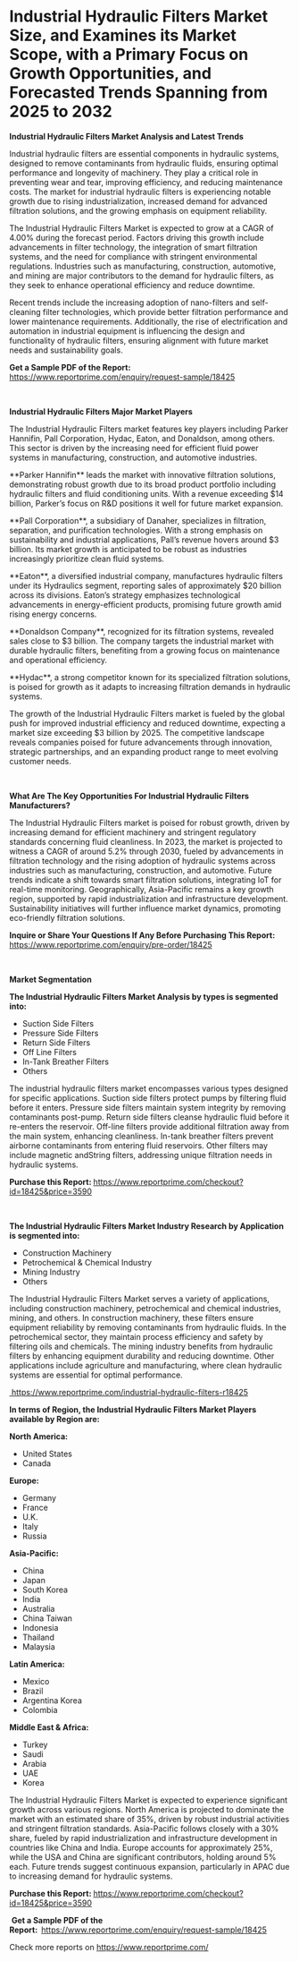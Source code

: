 <p><h1>Industrial Hydraulic Filters Market Size, and Examines its Market Scope, with a Primary Focus on Growth Opportunities, and Forecasted Trends Spanning from 2025 to 2032</h1></p><p><strong>Industrial Hydraulic Filters Market Analysis and Latest Trends</strong></p>
<p><p>Industrial hydraulic filters are essential components in hydraulic systems, designed to remove contaminants from hydraulic fluids, ensuring optimal performance and longevity of machinery. They play a critical role in preventing wear and tear, improving efficiency, and reducing maintenance costs. The market for industrial hydraulic filters is experiencing notable growth due to rising industrialization, increased demand for advanced filtration solutions, and the growing emphasis on equipment reliability.</p><p>The Industrial Hydraulic Filters Market is expected to grow at a CAGR of 4.00% during the forecast period. Factors driving this growth include advancements in filter technology, the integration of smart filtration systems, and the need for compliance with stringent environmental regulations. Industries such as manufacturing, construction, automotive, and mining are major contributors to the demand for hydraulic filters, as they seek to enhance operational efficiency and reduce downtime.</p><p>Recent trends include the increasing adoption of nano-filters and self-cleaning filter technologies, which provide better filtration performance and lower maintenance requirements. Additionally, the rise of electrification and automation in industrial equipment is influencing the design and functionality of hydraulic filters, ensuring alignment with future market needs and sustainability goals.</p></p>
<p><strong>Get a Sample PDF of the Report:&nbsp;</strong> <a href="https://www.reportprime.com/enquiry/request-sample/18425?utm_campaign=2197&utm_medium=2&utm_source=Github&utm_content=ia&utm_term=19032025&utm_id=industrial-hydraulic-filters">https://www.reportprime.com/enquiry/request-sample/18425</a></p>
<p>&nbsp;</p>
<p><strong>Industrial Hydraulic Filters Major Market Players</strong></p>
<p><p>The Industrial Hydraulic Filters market features key players including Parker Hannifin, Pall Corporation, Hydac, Eaton, and Donaldson, among others. This sector is driven by the increasing need for efficient fluid power systems in manufacturing, construction, and automotive industries.</p><p>**Parker Hannifin** leads the market with innovative filtration solutions, demonstrating robust growth due to its broad product portfolio including hydraulic filters and fluid conditioning units. With a revenue exceeding $14 billion, Parker’s focus on R&D positions it well for future market expansion.</p><p>**Pall Corporation**, a subsidiary of Danaher, specializes in filtration, separation, and purification technologies. With a strong emphasis on sustainability and industrial applications, Pall’s revenue hovers around $3 billion. Its market growth is anticipated to be robust as industries increasingly prioritize clean fluid systems.</p><p>**Eaton**, a diversified industrial company, manufactures hydraulic filters under its Hydraulics segment, reporting sales of approximately $20 billion across its divisions. Eaton’s strategy emphasizes technological advancements in energy-efficient products, promising future growth amid rising energy concerns.</p><p>**Donaldson Company**, recognized for its filtration systems, revealed sales close to $3 billion. The company targets the industrial market with durable hydraulic filters, benefiting from a growing focus on maintenance and operational efficiency.</p><p>**Hydac**, a strong competitor known for its specialized filtration solutions, is poised for growth as it adapts to increasing filtration demands in hydraulic systems.</p><p>The growth of the Industrial Hydraulic Filters market is fueled by the global push for improved industrial efficiency and reduced downtime, expecting a market size exceeding $3 billion by 2025. The competitive landscape reveals companies poised for future advancements through innovation, strategic partnerships, and an expanding product range to meet evolving customer needs.</p></p>
<p>&nbsp;</p>
<p><strong>What Are The Key Opportunities For Industrial Hydraulic Filters Manufacturers?</strong></p>
<p><p>The Industrial Hydraulic Filters market is poised for robust growth, driven by increasing demand for efficient machinery and stringent regulatory standards concerning fluid cleanliness. In 2023, the market is projected to witness a CAGR of around 5.2% through 2030, fueled by advancements in filtration technology and the rising adoption of hydraulic systems across industries such as manufacturing, construction, and automotive. Future trends indicate a shift towards smart filtration solutions, integrating IoT for real-time monitoring. Geographically, Asia-Pacific remains a key growth region, supported by rapid industrialization and infrastructure development. Sustainability initiatives will further influence market dynamics, promoting eco-friendly filtration solutions.</p></p>
<p><strong>Inquire or Share Your Questions If Any Before Purchasing This Report:</strong> <a href="https://www.reportprime.com/enquiry/pre-order/18425?utm_campaign=2197&utm_medium=2&utm_source=Github&utm_content=ia&utm_term=19032025&utm_id=industrial-hydraulic-filters">https://www.reportprime.com/enquiry/pre-order/18425</a></p>
<p>&nbsp;</p>
<p><strong>Market Segmentation</strong></p>
<p><strong>The Industrial Hydraulic Filters Market Analysis by types is segmented into:</strong></p>
<p><ul><li>Suction Side Filters</li><li>Pressure Side Filters</li><li>Return Side Filters</li><li>Off Line Filters</li><li>In-Tank Breather Filters</li><li>Others</li></ul></p>
<p><p>The industrial hydraulic filters market encompasses various types designed for specific applications. Suction side filters protect pumps by filtering fluid before it enters. Pressure side filters maintain system integrity by removing contaminants post-pump. Return side filters cleanse hydraulic fluid before it re-enters the reservoir. Off-line filters provide additional filtration away from the main system, enhancing cleanliness. In-tank breather filters prevent airborne contaminants from entering fluid reservoirs. Other filters may include magnetic andString filters, addressing unique filtration needs in hydraulic systems.</p></p>
<p><strong>Purchase this Report:&nbsp;</strong><a href="https://www.reportprime.com/checkout?id=18425&price=3590&utm_campaign=2197&utm_medium=2&utm_source=Github&utm_content=ia&utm_term=19032025&utm_id=industrial-hydraulic-filters">https://www.reportprime.com/checkout?id=18425&price=3590</a></p>
<p>&nbsp;</p>
<p><strong>The Industrial Hydraulic Filters Market Industry Research by Application is segmented into:</strong></p>
<p><ul><li>Construction Machinery</li><li>Petrochemical & Chemical Industry</li><li>Mining Industry</li><li>Others</li></ul></p>
<p><p>The Industrial Hydraulic Filters Market serves a variety of applications, including construction machinery, petrochemical and chemical industries, mining, and others. In construction machinery, these filters ensure equipment reliability by removing contaminants from hydraulic fluids. In the petrochemical sector, they maintain process efficiency and safety by filtering oils and chemicals. The mining industry benefits from hydraulic filters by enhancing equipment durability and reducing downtime. Other applications include agriculture and manufacturing, where clean hydraulic systems are essential for optimal performance.</p></p>
<p><a href="https://www.reportprime.com/industrial-hydraulic-filters-r18425?utm_campaign=2197&utm_medium=2&utm_source=Github&utm_content=ia&utm_term=19032025&utm_id=industrial-hydraulic-filters">&nbsp;https://www.reportprime.com/industrial-hydraulic-filters-r18425</a></p>
<p><strong>In terms of Region, the Industrial Hydraulic Filters Market Players available by Region are:</strong></p>
<p>
    <p> <strong> North America: </strong>
        <ul>
            <li>United States</li>
            <li>Canada</li>
        </ul>
        </p> 
    <p> <strong> Europe: </strong>
        <ul>
            <li>Germany</li>
            <li>France</li>
            <li>U.K.</li>
            <li>Italy</li>
            <li>Russia</li>
        </ul>
        </p> 
    <p> <strong> Asia-Pacific: </strong>
        <ul>
            <li>China</li>
            <li>Japan</li>
            <li>South Korea</li>
            <li>India</li>
            <li>Australia</li>
            <li>China Taiwan</li>
            <li>Indonesia</li>
            <li>Thailand</li>
            <li>Malaysia</li>
        </ul>
        </p> 
    <p> <strong> Latin America: </strong>
        <ul>
            <li>Mexico</li>
            <li>Brazil</li>
            <li>Argentina Korea</li>
            <li>Colombia</li>
        </ul>
        </p> 
    <p> <strong> Middle East & Africa: </strong>
        <ul>
            <li>Turkey</li>
            <li>Saudi</li>
            <li>Arabia</li>
            <li>UAE</li>
            <li>Korea</li>
        </ul>
    </p>
    </p>
<p><p>The Industrial Hydraulic Filters Market is expected to experience significant growth across various regions. North America is projected to dominate the market with an estimated share of 35%, driven by robust industrial activities and stringent filtration standards. Asia-Pacific follows closely with a 30% share, fueled by rapid industrialization and infrastructure development in countries like China and India. Europe accounts for approximately 25%, while the USA and China are significant contributors, holding around 5% each. Future trends suggest continuous expansion, particularly in APAC due to increasing demand for hydraulic systems.</p></p>
<p><strong>Purchase this Report: </strong><a href="https://www.reportprime.com/checkout?id=18425&price=3590&utm_campaign=2197&utm_medium=2&utm_source=Github&utm_content=ia&utm_term=19032025&utm_id=industrial-hydraulic-filters">https://www.reportprime.com/checkout?id=18425&price=3590</a></p>
<p>&nbsp;<strong>Get a Sample PDF of the Report:&nbsp;&nbsp;</strong><a href="https://www.reportprime.com/enquiry/request-sample/18425?utm_campaign=2197&utm_medium=2&utm_source=Github&utm_content=ia&utm_term=19032025&utm_id=industrial-hydraulic-filters">https://www.reportprime.com/enquiry/request-sample/18425</a></p>
<p><strong></strong></p>
<p>Check more reports on <a href="https://www.reportprime.com/?utm_campaign=2197&utm_medium=2&utm_source=Github&utm_content=ia&utm_term=19032025&utm_id=industrial-hydraulic-filters">https://www.reportprime.com/</a></p>